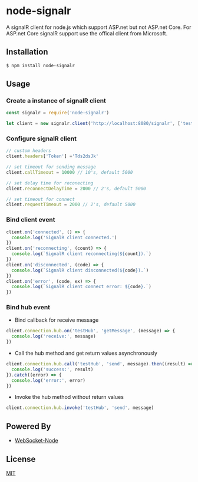 # node-signalr

A signalR client for node.js which support ASP.net but not ASP.net Core. For ASP.net Core signalR support use the offical client from Microsoft.

## Installation

```bash
$ npm install node-signalr
```

## Usage

### Create a instance of signalR client

```js
const signalr = require('node-signalr')

let client = new signalr.client('http://localhost:8080/signalr', ['testHub'])
```

### Configure signalR client

```js
// custom headers
client.headers['Token'] ='Tds2dsJk'

// set timeout for sending message 
client.callTimeout = 10000 // 10's, default 5000

// set delay time for reconecting
client.reconnectDelayTime = 2000 // 2's, default 5000

// set timeout for connect 
client.requestTimeout = 2000 // 2's, default 5000
```

### Bind client event

```js
client.on('connected', () => {
  console.log('SignalR client connected.')
})
client.on('reconnecting', (count) => {
  console.log(`SignalR client reconnecting(${count}).`)
})
client.on('disconnected', (code) => {
  console.log(`SignalR client disconnected(${code}).`)
})
client.on('error', (code, ex) => {
  console.log(`SignalR client connect error: ${code}.`)
})
```

### Bind hub event

- Bind callback for receive message
  
```js
client.connection.hub.on('testHub', 'getMessage', (message) => {
  console.log('receive:', message)
})
```

- Call the hub method and get return values asynchronously 

```js
client.connection.hub.call('testHub', 'send', message).then((result) => {
  console.log('success:', result)
}).catch((error) => {
  console.log('error:', error)
})
```

- Invoke the hub method without return values 

```js
client.connection.hub.invoke('testHub', 'send', message)
```

## Powered By

- [WebSocket-Node](https://github.com/theturtle32/WebSocket-Node)

## License

[MIT](./LICENSE)